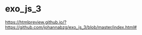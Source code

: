 # exo_js_3

https://htmlpreview.github.io/?https://github.com/johannabzg/exo_js_3/blob/master/index.html#
